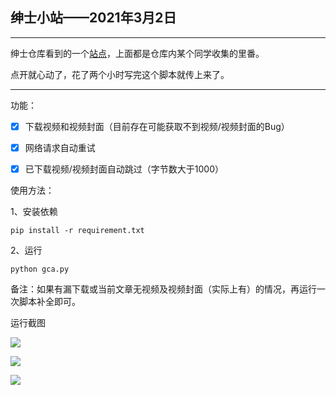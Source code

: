 ## **绅士小站**——2021年3月2日

---

绅士仓库看到的一个[站点](https://ca.gca.tw)，上面都是仓库内某个同学收集的里番。

点开就心动了，花了两个小时写完这个脚本就传上来了。

---

功能：

- [x] 下载视频和视频封面（目前存在可能获取不到视频/视频封面的Bug）
- [x] 网络请求自动重试
- [x] 已下载视频/视频封面自动跳过（字节数大于1000）



使用方法：

1、安装依赖

```
pip install -r requirement.txt
```

2、运行

```
python gca.py
```

 备注：如果有漏下载或当前文章无视频及视频封面（实际上有）的情况，再运行一次脚本补全即可。



运行截图

![](https://i.loli.net/2021/03/02/ZaKRd5vC9T6xpzm.jpg)

![](https://i.loli.net/2021/03/02/lNXZvbWGLYO84dF.png)

![](https://i.loli.net/2021/03/02/ZTd5tesxwqU8NRJ.png)

